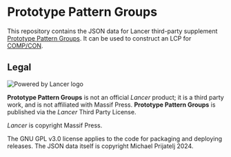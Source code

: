# Prototype Pattern Groups

This repository contains the JSON data for Lancer third-party supplement [Prototype Pattern Groups](https://valkyrion.itch.io/prototype-pattern-groups). It can be used to construct an LCP for [COMP/CON](https://compcon.app/).

## Legal

![Powered by Lancer logo](https://massifpress.com/_next/image?url=%2Fimages%2Flegal%2Fpowered_by_Lancer-02.svg&w=640&q=75 "Powered by Lancer")

**Prototype Pattern Groups** is not an official *Lancer* product; it is a third party work, and is not affiliated with Massif Press. **Prototype Pattern Groups** is published via the *Lancer* Third Party License.

*Lancer* is copyright Massif Press.

The GNU GPL v3.0 license applies to the code for packaging and deploying releases. The JSON data itself is copyright Michael Prijatelj 2024.
